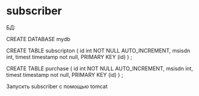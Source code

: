 # subscriber


БД:

CREATE DATABASE mydb

CREATE TABLE subscripton (
  id int NOT NULL AUTO_INCREMENT,
  msisdn int,
  timest timestamp not null,
  PRIMARY KEY (id)
) ;


CREATE TABLE purchase (
  id int NOT NULL AUTO_INCREMENT,
  msisdn int,
  timest timestamp not null,
  PRIMARY KEY (id)
) ;

Запускть subscriber с помощью tomcat
